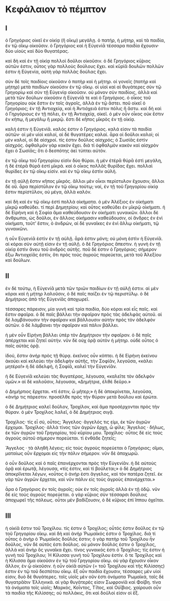 # Κεφάλαιον τὸ πέμπτον

## I

ὁ Γρηγόριος οἰκεῖ ἐν οἰκίᾳ (ἢ οἴκῳ) μεγάλῃ.
ὁ πατήρ, ἡ μήτηρ, καὶ τὰ παιδία, ἐν τῷ οἴκῳ οἰκοῦσιν.
ὁ Γρηγόριος καὶ ἡ Εὐγενίᾱ τέσσαρα παιδία ἔχουσιν· δύο υἱοὺς καὶ δύο θυγατέρας.

καὶ δὴ καὶ ἐν τῇ οἰκίᾳ πολλοὶ δοῦλοι οἰκοῦσιν.
ὁ δὲ Γρηγόριος κῡ́ριος αὐτῶν ἐστιν, οὗτος γὰρ πολλοὺς δούλους ἔχει.
καὶ κῡρίᾱ δουλῶν πολλῶν ἐστιν ἡ Εὐγενία, αὑτὴ γὰρ πολλὰς δούλας ἔχει.

σὺν δὲ τοῖς παιδίοις οἰκοῦσιν ὁ πατὴρ καὶ ἡ μήτηρ.
οἱ γονεῖς (πατήρ καὶ μήτηρ) μετὰ παιδίων οἰκοῦσιν ἐν τῷ οἴκῳ. οἱ υἱοὶ καὶ αἱ θυγάτερες σὺν τῷ Γρηγορίῳ καὶ σὺν τῇ Εὐγενίᾳ οἰκοῦσιν. οὐ μόνον σὺν παιδίοις, ἀλλὰ καὶ μετὰ τῶν δούλων οἰκοῦσιν ἡ Εὐγενίᾱ τε καὶ ὁ Γρηγόριος.
ὁ οἶκος τοῦ Γρηγορίου οὐκ ἔστιν ἐν τοῖς ἀγροῖς, ἀλλὰ ἐν τῷ ἄστει. ποῦ οἰκεῖ ὁ Γρηγόριος; ἐν τῇ Ἀντιοχείᾳ, καὶ ἡ Ἀντιόχειά ἐστιν πόλις ἢ ἄστυ. καὶ δὴ καὶ ὁ Γηργόριους ἐν τῇ πόλει, ἐν τῇ Ἀντιοχείᾳ, οἰκεῖ. ὁ μὲν οὖν οἶκος οὐκ ἔστιν ἐν κήπῳ, ἢ μεγάλῳ ἢ μικρῷ. ἔστι δὲ κῆπος μῑκρὸς ἐν τῇ οἰκίᾳ.

καλή ἐστιν ἡ Εὐγενίᾱ. καλός ἐστιν ὁ Γρηγόριος. καλά εἰσιν τὰ παιδία αὐτῶν· οἱ μὲν υἱοὶ καλοί, αἱ δὲ θυγατέρες καλαί. ἆρα οἱ δοῦλοι καλοί; οἱ μὲν καλοί, οἱ δὲ αἰσχροί. τίς ἐστιν δοῦλος αἰσχρός; ὁ Σωσίᾱς ἐστὶν αἰσχρός. ὀφθαλμὸν γὰρ κακὸν ἔχει. διὰ τί ὀφθαλμὸν κακὸν καὶ αἰσχρὸν ἔχει ὁ Σωσίᾱς; ὅτι ὁ δεσπότης ἀεὶ τύπτει αὐτόν.

ἐν τῷ οἴκῳ τοῦ Γρηγορίου εἰσίν δύο θύραι. ἡ μὲν ἑτέρᾱ θύρᾱ ἐστὶ μεγάλη, ἡ δὲ ἑτέρᾱ θύρᾱ ἐστὶ μῑκρά. καὶ ὁ οἶκος πολλᾱ̀ς θυρίδας   ἔχει. πολλαὶ θυρίδες ἐν τῷ οἴκῳ εἰσίν. καὶ ἐν τῷ οἴκῳ ἐστὶν αὐλή.

ἐν τῇ αὐλῇ ἔστιν κῆπος μῑκρός. ἄλλοι μὲν οἶκοι περίστυλον ἔχουσιν, ἄλλοι δὲ οὔ. ἆρα περίστῡλον ἐν τῷ οἴκῳ τούτῳ; ναί, ἐν τῇ τοῦ Γρηγορίου οἰκίᾳ ἔστιν περίστῡλον, οὐ μέγα, ἀλλὰ καλόν.

καὶ δὴ καὶ ἐν τῷ οἴκῳ ἐστὶ πολλὰ οἰκήματα. ὁ μὲν Ἀλέξιος ἐν οἰκήματι μῑκρῷ καθεύδει. τί περὶ Δημητρίου; καὶ οὗτος καθεύδει ἐν μῑκρῷ οἰκήματι. ἡ δὲ Εἰρήνη καὶ ἡ Σοφία ἅμα καθεύδουσιν ἐν οἰκήματι γυναικῶν. ἄλλοι δὲ ἄνθρωποι, ὡς δοῦλοι, ἐν ἄλλοις οἰκήμασιν καθεύδουσιν, οἱ ἄνδρες ἐν ἑνὶ οἰκήματι, τοῦτ’ ἔστιν, ὁ ἀνδρών, αἱ δὲ γυναῖκες ἐν ἑνὶ ἄλλῳ οἰκήματι, τῷ γυναικῶνι.

ἡ οὖν Εὐγενίᾱ ἐστὶν ἐν τῇ αὐλῇ. ἆρά ἐστιν μόνη; οὐ μόνη ἐστὶν ἡ Εὐγενίᾱ. αἱ κόραι σὺν αὐτῇ εἰσιν ἐν τῇ αὐλῇ. ὁ δὲ Γρηγόριος ἄπεστιν. ἡ γυνὴ ἐν τῇ οἰκίᾳ ἐστὶν ἄνευ τοῦ ἀνδρὸς αὐτῆς. ποῦ δέ ἐστιν ὁ Γρηγόριος; σήμερον ἔξω Ἀντιοχείᾱς ἐστίν, ὅτι πρὸς τοὐς ἀγροὺς πορεύεται, μετὰ τοῦ Ἀλεξίου καὶ δούλων.
## II

ἐν δὲ τούτῳ, ἡ Εὐγενίᾱ μετὰ τῶν τριῶν παιδίων ἐν τῇ αὐλῇ ἐστιν. αἱ μὲν κόραι καὶ ἡ μήτηρ λαλοῦσιν, ὁ δὲ παῖς παίζει ἐν τῷ περιστῡ́λῳ. ὁ δὲ Δημήτριος ἀπὸ τῆς Εὐγενίᾱς ἀποχωρεῖ.

τέσσαρες πάρεισιν, μία γυνὴ καὶ τρία παιδία, δύο κόραι καὶ εἷς παῖς. καὶ ἔστιν σφαῖρα. ὁ δὲ παῖς βάλλει τὴν σφαῖραν πρὸς τὰς ἀδελφὰς αὐτοῦ. αἱ δὲ λαμβάνουσιν τὴν σφαῖραν καὶ βάλλουσιν αὐτὴν πρὸς τὸν ἀδελφὸν αὐτῶν. ὁ δὲ λάμβανει τὴν σφαῖραν καὶ πάλιν βάλλει.

ἡ μὲν οὖν Εἰρήνη βάλλει ὑπὲρ τὸν Δημήτριον τὴν σφαῖραν. ὁ δὲ παῖς ἀπέρχεται καὶ ζητεῖ αὐτήν. νῦν δὲ οὐχ ὁρᾷ αὐτὸν ἡ μήτηρ. οὐδὲ οὗτος ὁ παῖς αὐτὰς ὁρᾷ.

ἰδού, ἔστιν ἀνήρ πρὸς τῇ θύρᾳ. ἐκεῖνος οὖν κόπτει. ἡ δὲ Εἰρήνη ἐκείνου ἀκούει καὶ κελεύει τὴν ἀδελφὴν αὐτῆς, τὴν Σοφίᾱν, λεγοῦσα, «κάλει μητέρα!» ἡ δὲ ἀδελφή, ἡ Σοφίᾱ, καλεῖ τὴν Εὐγενίᾱν.

ἡ δὲ Εὐγενίᾱ κελεύει τὰς θυγατέρας, λέγουσα, «καλεῖτε τὸν ἀδελφόν ὑμῶν.» αἱ δὲ καλοῦσιν, λέγουσαι, «Δημήτριε, ἐλθὲ δεῦρο.»

ὁ Δημήρτιος ἔρχεται. «τί ἐστιν, ὦ μῆτερ;» ἡ δὲ ἀποκρίνεται, λεγοῦσα, «ἀνήρ τις πάρεστιν. προσέλθε πρὸς τὴν θύραν μετὰ δούλου καὶ ἐρώτα.

ὁ δὲ Δημήτριος καλεῖ δοῦλον, Τροχίλον, καὶ ἅμα προσέρχονται πρὸς τὴν θύραν. ὁ μὲν Τροχίλος λαλεῖ, ὁ δὲ Δημήτριος σιγᾷ.

Τροχίλος· τίς εἶ σύ, οὗτος;
Ἄγγελος· ἄγγελός τις εἰμι, ἐκ τῶν ἀγρῶν ἔρχομαι.
Τροχίλος· ἀλλὰ τίνος τῶν ἀγρῶν ἔρχῃ, ὦ φίλε;
Ἄγγελος · δήλως, ἐκ τῶν ἀγρῶν τοῦ Γρηγορίου, τοῦ κῡρίου μου.
Τροχίλος· οὗτος δὲ εἰς τοὺς ἀγροὺς αὐτοῦ σήμερον πορεύεται. τὶ ἐνθάδε ζητεῖς;

Ἄγγελος · τὰ ἀληθῆ λέγεις; εἰς τοὺς ἀγροὺς πορεύεται ὁ Γρηγόριος; οἴμοι, ματαίως οὖν ἔρχομαι εἰς τὴν πόλιν σήμερον. νῦν δὲ ἀποχωρῶ.

ὁ οὖν δοῦλος καὶ ὁ παῖς ἐπανέρχονται πρὸς τὴν Εὐγενίᾱν. ἡ δὲ αὐτοὺς ὁρᾷ καὶ ἐρωτᾷ, λέγουσα, «τίς ἐστιν, καὶ τί βούλεται;» ὁ δὲ Δημήτριος ἀποκρῑ́νεται λέγων, «οὗτος ὁ ἀνήρ ἐστι ἄγγελος, καὶ τὸν πατέρα ζητεῖ. ἐκ γὰρ τῶν ἀγρῶν ἔρχεται, καὶ νῦν πάλιν εἰς τοὺς ἀγροὺς ἐπανέρχεται.»

ἆρα ὁ Γρηγόριος ἐν τοῖς ἀγροῖς; οὐκ ἐν τοῖς ἀγροῖς ἀλλὰ ἐν τῇ ὁδῷ. νῦν δὲ εἰς τοὺς ἀγροὺς πορεύεται. ὁ γὰρ κῡ́ριος σὺν τέσσαρσι δούλοις ἀποχωρεῖ τῆς πόλεως. οὗτοι μὲν βαδίζουσιν, ὁ δὲ κῡ́ριος ἐπὶ ἵππου ὀχεῖται.

## III

ἡ οἰκίᾱ ἔστιν τοῦ Τροχίλου. τίς ἐστιν ὁ Τροχίλος; οὗτός ἐστιν δοῦλος ἐν τῷ τοῦ Γρηγορίου οἴκῳ. καὶ δὴ καὶ ἀνήρ Ῥωμαϊκός ἐστιν ὁ Τροχίλος. διὰ τί οὗτος ὁ ἀνὴρ ὁ Ῥωμαϊκὸς δοῦλός ἐστιν; ὁ γὰρ πατὴρ τοῦ Τροχίλου ἦν δοῦλος, νῦν δὲ αὐτός ἐστι δοῦλος.
οὐ μόνον δοῦλός ἐστιν ὁ Τροχίλος, ἀλλὰ καὶ ἀνὴρ ὃς γυναῖκα ἔχει. τίνος γυναικός ἐστι ὁ Τροχίλος; τίς ἐστιν ἡ γυνὴ τοῦ Τροχίλου; Ἡ Κίλισσα γυνή τοῦ Τροχίλου ἐστίν.
ὅ τε Τροχίλος καὶ ἡ Κίλισσα ἅμα οἰκοῦσιν ἐν τῷ τοῦ Γρηγορίου οἴκῳ. οὐ γὰρ ἔχουσιν οἶκον ἄλλον, ἐν ᾧ οἰκοῦσιν. ἡ οὖν οἰκίᾱ αὐτῶν (= τοῦ Τροχίλου καὶ τῆς Κιλίσσης) ἐστιν ἐν τῷ τοῦ δεσπότου οἴκῳ.
ἕξ οὖν παιδία ἔχουσιν, τέσσαρες μὲν υἱοί εἰσιν, δυὸ δὲ θυγάτερες. τοῖς υἱοῖς μὲν οῦν ἐστι ὀνόματα Ῥωμαϊκά, ταῖς δὲ θυγατρᾱ́σιν Ἑλληνικά. αἱ γὰρ θυγάτερές εἰσιν Σωφρονίᾱ καὶ Φοίβη. τίνα τὰ ὀνόματα τοῖς υἱοῖς; Μαρκὸς, Κοΐντος, Τῑ́τος, καὶ Οὐῑ́βιος.
χαίρουσι οὖν τὰ παιδία τῆς Κιλίσσης; οὐ πολλάκις, ὅτι καὶ δοῦλοί εἰσιν οἱ ἕξ.
